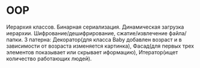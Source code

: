 # OOP

Иерархия классов. Бинарная сериализация. Динамическая загрузка иерархии. Шифрование/дешифрирование, сжатие/извлечение файла/папки. 3 патерна: Декоратор(для класса Baby добавлен возраст и в зависимости от возраста изменяется картинка), Фасад(для первых трех элементов показывает или скрывает иформацию), Итератор(ищет количество работающих людей).
